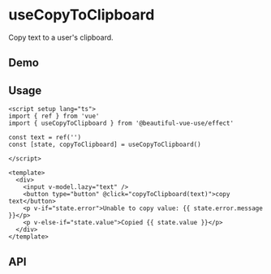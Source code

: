 # useCopyToClipboard

Copy text to a user's clipboard.

## Demo

## Usage


```vue
<script setup lang="ts">
import { ref } from 'vue'
import { useCopyToClipboard } from '@beautiful-vue-use/effect'

const text = ref('')
const [state, copyToClipboard] = useCopyToClipboard()

</script>

<template>
  <div>
    <input v-model.lazy="text" />
    <button type="button" @click="copyToClipboard(text)">copy text</button>
    <p v-if="state.error">Unable to copy value: {{ state.error.message }}</p>
    <p v-else-if="state.value">Copied {{ state.value }}</p>
  </div>
</template>

```

## API
